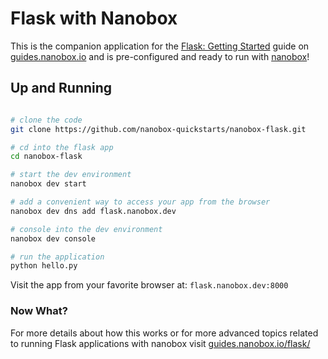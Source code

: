 # Flask with Nanobox
This is the companion application for the [Flask: Getting Started](https://guides.nanobox.io/flask/) guide on [guides.nanobox.io](https://guides.nanobox.io) and is pre-configured and ready to run with [nanobox](https://desktop.nanobox.io/)!

## Up and Running

``` bash

# clone the code
git clone https://github.com/nanobox-quickstarts/nanobox-flask.git

# cd into the flask app
cd nanobox-flask

# start the dev environment
nanobox dev start

# add a convenient way to access your app from the browser
nanobox dev dns add flask.nanobox.dev

# console into the dev environment
nanobox dev console

# run the application
python hello.py
```

Visit the app from your favorite browser at: `flask.nanobox.dev:8000`

### Now What?
For more details about how this works or for more advanced topics related to running Flask applications with nanobox visit [guides.nanobox.io/flask/](https://guides.nanobox.io/flask/)
